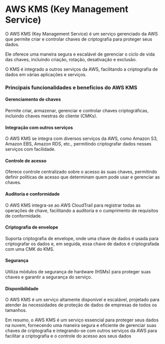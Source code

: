 # AWS KMS (Key Management Service)

O AWS KMS (Key Management Service) é um serviço gerenciado da AWS que permite criar e controlar chaves de criptografia para proteger seus dados. 

Ele oferece uma maneira segura e escalável de gerenciar o ciclo de vida das chaves, incluindo criação, rotação, desativação e exclusão. 

O KMS é integrado a outros serviços da AWS, facilitando a criptografia de dados em várias aplicações e serviços. 

<h3>Principais funcionalidades e benefícios do AWS KMS</h3>

<h4>Gerenciamento de chaves</h4>
Permite criar, armazenar, gerenciar e controlar chaves criptográficas, incluindo chaves mestras do cliente (CMKs). 

<h4>Integração com outros serviços</h4>
O AWS KMS se integra com diversos serviços da AWS, como Amazon S3, Amazon EBS, Amazon RDS, etc., permitindo criptografar dados nesses serviços com facilidade. 

<h4>Controle de acesso</h4>
Oferece controle centralizado sobre o acesso às suas chaves, permitindo definir políticas de acesso que determinam quem pode usar e gerenciar as chaves. 

<h4>Auditoria e conformidade</h4>
O AWS KMS integra-se ao AWS CloudTrail para registrar todas as operações de chave, facilitando a auditoria e o cumprimento de requisitos de conformidade. 

<h4>Criptografia de envelope</h4>
Suporta criptografia de envelope, onde uma chave de dados é usada para criptografar os dados e, em seguida, essa chave de dados é criptografada com uma CMK do KMS. 

<h4>Segurança</h4>
Utiliza módulos de segurança de hardware (HSMs) para proteger suas chaves e garantir a segurança do serviço. 

<h4>Disponibilidade</h4>
O AWS KMS é um serviço altamente disponível e escalável, projetado para atender às necessidades de proteção de dados de empresas de todos os tamanhos. 

Em resumo, o AWS KMS é um serviço essencial para proteger seus dados na nuvem, fornecendo uma maneira segura e eficiente de gerenciar suas chaves de criptografia e integrando-se com outros serviços da AWS para facilitar a criptografia e o controle do acesso aos seus dados
